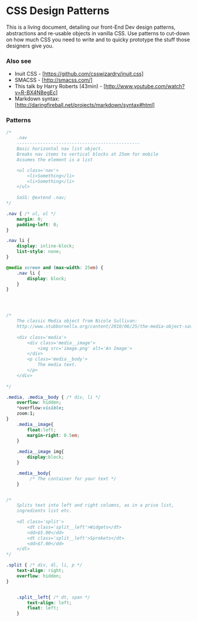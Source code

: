 CSS Design Patterns
===================

This is a living document, detailing our front-End Dev design patterns, abstractions and re-usable objects in vanilla CSS. 
Use patterns to cut-down on how much CSS you need to write and to quicky prototype the stuff those designers give you. 

### Also see ###
* Inuit CSS - [https://github.com/csswizardry/inuit.css]
* SMACSS - [http://smacss.com/]
* This talk by Harry Roberts (43min) - [http://www.youtube.com/watch?v=R-BX4N8egEc]
* Markdown syntax: [http://daringfireball.net/projects/markdown/syntax#html]

### Patterns ###

```CSS
/*  
    .nav
    -----------------------------------------------
    Basic horizontal nav list object.
    Breaks nav items to vertical blocks at 25em for mobile
    Assumes the element is a list

    <ul class='nav'>
        <li>Something</li>
        <li>Something</li>
    </ul>
 
    SaSS: @extend .nav;
*/

.nav { /* ul, ol */
    margin: 0;
    padding-left: 0;
}

.nav li {
    display: inline-block;
    list-style: none;
}

@media screen and (max-width: 25em) {
    .nav li {
        display: block;
    }
}




/*
    The classic Media object from Nicole Sullivan:
    http://www.stubbornella.org/content/2010/06/25/the-media-object-saves-hundreds-of-lines-of-code/
    
    <div class='media'>
        <div class='media__image'>
            <img src='image.png' alt='An Image'>
        </div>
        <p class='media__body'>
            The media text.
        </p>
    </div>
    
*/

.media, .media__body { /* div, li */
    overflow: hidden;
    *overflow:visible;
    zoom:1;
}
    .media__image{
        float:left;
        margin-right: 0.5em;
    }
    
    .media__image img{
        display:block;
    }

    .media__body{
         /* The container for your text */
    }


/*
    Splits text into left and right columns, as in a price list,
    ingredients list etc.
    
    <dl class='split'>
        <dt class='split__left'>Widgets</dt>
        <dd>$5.00</dd>
        <dt class='split__left'>Sprokets</dt>
        <dd>$7.00</dd>
    </dl>
*/

.split { /* div, dl, li, p */
    text-align: right;
    overflow: hidden;
}


    .split__left{ /* dt, span */
        text-align: left;
        float: left;
    }

```
